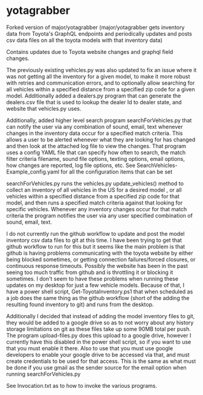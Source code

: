 # yotagrabber

Forked version of major/yotagrabber (major/yotagrabber gets inventory data from Toyota's GraphQL endpoints and
periodically updates and posts csv data files on all the toyota models with that inventory data)

Contains updates due to Toyota website changes and graphql field changes.

The previously existing vehicles.py was also updated to fix an issue where it was not getting all the inventory for a given model,
to make it more robust with retries and communication errors, 
and to optionally allow searching for all vehicles within a specified distance from a specified zip code for a given model.
Additionally added a dealers.py program that can generate the dealers.csv file that is used to lookup the dealer Id to
dealer state, and website that vehicles.py uses.

Additionally, added higher level search program searchForVehicles.py that can notify the user via any combination of sound, email, text
whenever changes in the inventory data occur for a specified match criteria.  This allows a user to be alerted whenever what
they are looking for has changed and then look at the attached log file to view the changes.  That program uses a config YAML file that 
can specify how often to search, the match filter criteria filename, sound file options, texting options, email options, how changes are reported, log file options, etc.
See SearchVehicles-Example_config.yaml for all the configuration items that can be set

searchForVehicles.py runs the vehicles.py update_vehicles() method to collect an inventory of all vehicles in the US for a desired model
, or all vehicles within a specified distance from a specified zip code for that model, and then runs a specified match criteria against 
that looking for specific vehicles.  Whenever any inventory changes occur for
that match criteria the program notifies the user via any user specified combination of sound, email, text.


I do not currently run the github workflow to update and post the model inventory csv data files to git at this time.
I have been trying to get that github workflow to run for this but it seems like the main problem is that
github is having problems communicating with the toyota website by either being blocked sometimes, or getting connection failures/forced closures, or continuous response timeouts.
Possibly the website has been in the past seeing too much traffic from github and is throttling it or blocking it sometimes.
I don't seem to have these problems when running these updates on my desktop for just a few vehicle models. 
Because of that, I have a power shell script, Get-ToyotaInventory.ps1 that when scheduled as a job does the same thing as the github workflow
(short of the adding the resulting found inventory to git) and runs from the desktop.

Additionally I decided that instead of adding the model inventory files to git, they would be added to a google drive
so as to not worry about any history storage limitations on git as these files take up some 90MB total per push. 
The program upload-files.py does this upload to a google drive, however
I currently have this disabled in the power shell script, so if you want to use that you must enable it there. Also to use that
you must use google developers to enable your google drive to be accessed via that, and must create credentials to be used
for that access.  This is the same as what must be done if you use gmail as the sender source for the email option when running searchForVehicles.py 

See Invocation.txt as to how to invoke the various programs.

